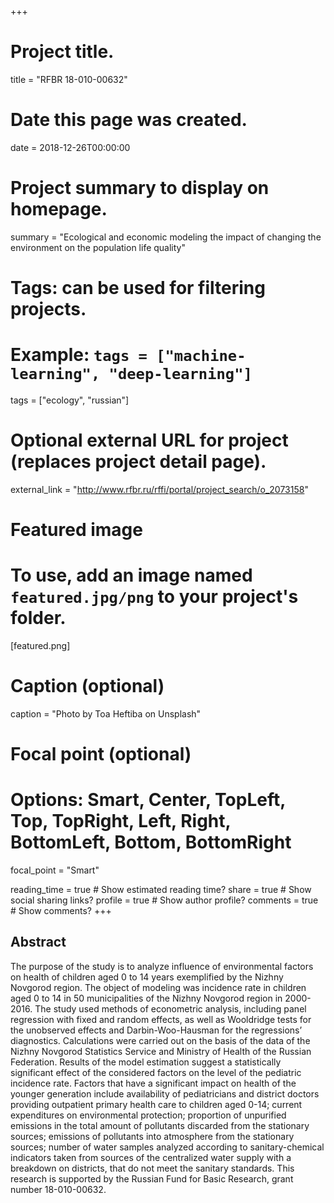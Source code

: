 +++
# Project title.
title = "RFBR 18-010-00632"

# Date this page was created.
date = 2018-12-26T00:00:00

# Project summary to display on homepage.
summary = "Ecological and economic modeling the impact of changing the environment on the population life quality"

# Tags: can be used for filtering projects.
# Example: `tags = ["machine-learning", "deep-learning"]`
tags = ["ecology", "russian"]


# Optional external URL for project (replaces project detail page).
external_link = "http://www.rfbr.ru/rffi/portal/project_search/o_2073158"

# Featured image
# To use, add an image named `featured.jpg/png` to your project's folder. 
[featured.png]
  # Caption (optional)
  caption = "Photo by Toa Heftiba on Unsplash"

  # Focal point (optional)
  # Options: Smart, Center, TopLeft, Top, TopRight, Left, Right, BottomLeft, Bottom, BottomRight
  focal_point = "Smart"
  
reading_time = true  # Show estimated reading time?
share = true  # Show social sharing links?
profile = true  # Show author profile?
comments = true  # Show comments?
+++

## Abstract
The purpose of the study is to analyze influence of environmental factors on health of children aged 0 to 14 years exemplified by the Nizhny Novgorod region. The object of modeling was incidence rate in children aged 0 to 14 in 50 municipalities of the Nizhny Novgorod region in 2000-2016.
The study used methods of econometric analysis, including panel regression with fixed and random effects, as well as Wooldridge tests for the unobserved effects and Darbin-Woo-Hausman for the regressions’ diagnostics. Calculations were carried out on the basis of the data of the Nizhny Novgorod Statistics Service and Ministry of Health of the Russian Federation.
Results of the model estimation suggest a statistically significant effect of the considered factors on the level of the pediatric incidence rate. Factors that have a significant impact on health of the younger generation include availability of pediatricians and district doctors providing outpatient primary health care to children aged 0-14; current expenditures on environmental protection; proportion of unpurified emissions in the total amount of pollutants discarded from the stationary sources; emissions of pollutants into atmosphere from the stationary sources; number of water samples analyzed according to sanitary-chemical indicators taken from sources of the centralized water supply with a breakdown on districts, that do not meet the sanitary standards. <par> This research is supported by the Russian Fund for Basic Research, grant number 18-010-00632.
